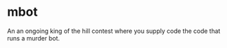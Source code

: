 # mbot
An an ongoing king of the hill contest where you supply code the code that runs a murder bot.
